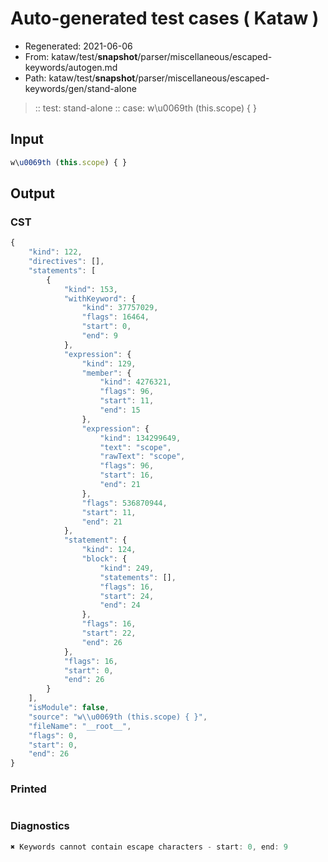 # Auto-generated test cases ( Kataw )
- Regenerated: 2021-06-06
- From: kataw/test/__snapshot__/parser/miscellaneous/escaped-keywords/autogen.md
- Path: kataw/test/__snapshot__/parser/miscellaneous/escaped-keywords/gen/stand-alone
> :: test: stand-alone
> :: case: w\u0069th (this.scope) { }
## Input

`````js
w\u0069th (this.scope) { }
`````
## Output

### CST

```javascript
{
    "kind": 122,
    "directives": [],
    "statements": [
        {
            "kind": 153,
            "withKeyword": {
                "kind": 37757029,
                "flags": 16464,
                "start": 0,
                "end": 9
            },
            "expression": {
                "kind": 129,
                "member": {
                    "kind": 4276321,
                    "flags": 96,
                    "start": 11,
                    "end": 15
                },
                "expression": {
                    "kind": 134299649,
                    "text": "scope",
                    "rawText": "scope",
                    "flags": 96,
                    "start": 16,
                    "end": 21
                },
                "flags": 536870944,
                "start": 11,
                "end": 21
            },
            "statement": {
                "kind": 124,
                "block": {
                    "kind": 249,
                    "statements": [],
                    "flags": 16,
                    "start": 24,
                    "end": 24
                },
                "flags": 16,
                "start": 22,
                "end": 26
            },
            "flags": 16,
            "start": 0,
            "end": 26
        }
    ],
    "isModule": false,
    "source": "w\\u0069th (this.scope) { }",
    "fileName": "__root__",
    "flags": 0,
    "start": 0,
    "end": 26
}
```

### Printed

```javascript

```

### Diagnostics

```javascript
✖ Keywords cannot contain escape characters - start: 0, end: 9

```

